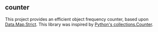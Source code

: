 counter
---

This project provides an efficient object frequency counter, based upon [Data.Map.Strict](https://hackage.haskell.org/package/containers-0.5.6.3/docs/Data-Map-Strict.html). This library was inspired by [Python's collections.Counter](https://docs.python.org/dev/library/collections.html#collections.Counter).

